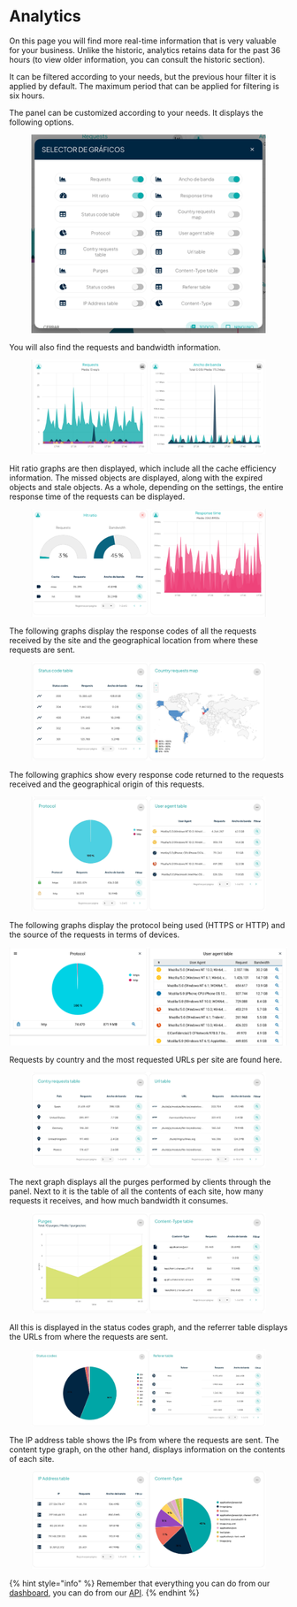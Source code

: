 # Analytics

On this page you will find more real-time information that is very valuable for your business. Unlike the historic, analytics retains data for the past 36 hours (to view older information, you can consult the historic section).

It can be filtered according to your needs, but the previous hour filter it is applied by default. The maximum period that can be applied for filtering is six hours.

The panel can be customized according to your needs. It displays the following options.

<figure><img src="../../.gitbook/assets/image (50).png" alt=""><figcaption></figcaption></figure>

You will also find the requests and bandwidth information.

<figure><img src="../../.gitbook/assets/image (20).png" alt=""><figcaption></figcaption></figure>

Hit ratio graphs are then displayed, which include all the cache efficiency information. The missed objects are displayed, along with the expired objects and stale objects. As a whole, depending on the settings, the entire response time of the requests can be displayed.

<figure><img src="../../.gitbook/assets/image (41).png" alt=""><figcaption></figcaption></figure>

The following graphs display the response codes of all the requests received by the site and the geographical location from where these requests are sent.

<figure><img src="../../.gitbook/assets/image (51).png" alt=""><figcaption></figcaption></figure>

The following graphics show every response code returned to the requests received and the geographical origin of this requests.

<figure><img src="../../.gitbook/assets/image (31).png" alt=""><figcaption></figcaption></figure>

The following graphs display the protocol being used (HTTPS or HTTP) and the source of the requests in terms of devices.

![](<../../.gitbook/assets/image (12).png>)

Requests by country and the most requested URLs per site are found here.

<figure><img src="../../.gitbook/assets/image (25).png" alt=""><figcaption></figcaption></figure>

The next graph displays all the purges performed by clients through the panel. Next to it is the table of all the contents of each site, how many requests it receives, and how much bandwidth it consumes.

<figure><img src="../../.gitbook/assets/image (3).png" alt=""><figcaption></figcaption></figure>

All this is displayed in the status codes graph, and the referrer table displays the URLs from where the requests are sent.

<figure><img src="../../.gitbook/assets/image (48).png" alt=""><figcaption></figcaption></figure>

The IP address table shows the IPs from where the requests are sent. The content type graph, on the other hand, displays information on the contents of each site.

<figure><img src="../../.gitbook/assets/image (32).png" alt=""><figcaption></figcaption></figure>

{% hint style="info" %}
Remember that everything you can do from our [dashboard](https://dashboard.transparentcdn.com/auth/login?redirect=%2F), you can do from our [API](https://docs.transparentedge.eu/v/english/guias/api).
{% endhint %}
